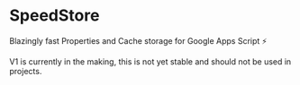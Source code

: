 # SpeedStore
Blazingly fast Properties and Cache storage for Google Apps Script ⚡

V1 is currently in the making, this is not yet stable and should not be used in projects.
